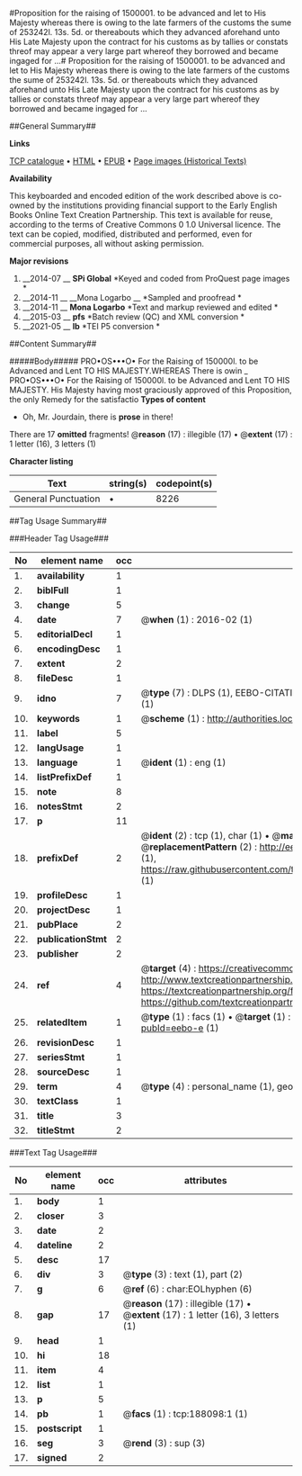 #Proposition for the raising of 1500001. to be advanced and let to His Majesty whereas there is owing to the late farmers of the customs the sume of 253242l. 13s. 5d. or thereabouts which they advanced aforehand unto His Late Majesty upon the contract for his customs as by tallies or constats threof may appear a very large part whereof they borrowed and became ingaged for ...#
Proposition for the raising of 1500001. to be advanced and let to His Majesty whereas there is owing to the late farmers of the customs the sume of 253242l. 13s. 5d. or thereabouts which they advanced aforehand unto His Late Majesty upon the contract for his customs as by tallies or constats threof may appear a very large part whereof they borrowed and became ingaged for ...

##General Summary##

**Links**

[TCP catalogue](http://www.ota.ox.ac.uk/tcp/)  • 
[HTML](http://tei.it.ox.ac.uk/tcp/Texts-HTML/free/B09/B09807.html)  • 
[EPUB](http://tei.it.ox.ac.uk/tcp/Texts-EPUB/free/B09/B09807.epub) • 
[Page images (Historical Texts)](https://historicaltexts.jisc.ac.uk/eebo-62369613e)

**Availability**

This keyboarded and encoded edition of the work described above is co-owned by the
    institutions providing financial support to the Early English Books Online Text Creation
    Partnership. This text is available for reuse, according to the terms of  Creative Commons 0 1.0 Universal
    licence. The text can be copied, modified, distributed and performed, even for commercial
    purposes, all without asking permission.

**Major revisions**

1. __2014-07 __ __SPi Global__ *Keyed and coded from ProQuest page images *
1. __2014-11 __ __Mona Logarbo __ *Sampled and proofread *
1. __2014-11 __ __Mona Logarbo__ *Text and markup reviewed and edited *
1. __2015-03 __ __pfs__ *Batch review (QC) and XML conversion *
1. __2021-05 __ __lb__ *TEI P5 conversion *

##Content Summary##

#####Body#####
PRO•OS•••O• For the Raising of 150000l. to be Advanced and Lent TO HIS MAJESTY.WHEREAS There is owin
    _ PRO•OS•••O• For the Raising of 150000l. to be Advanced and Lent TO HIS MAJESTY.
His Majesty having most graciously approved of this Proposition, the only Remedy for the satisfactio
**Types of content**

  * Oh, Mr. Jourdain, there is **prose** in there!

There are 17 **omitted** fragments! 
 @__reason__ (17) : illegible (17)  •  @__extent__ (17) : 1 letter (16), 3 letters (1)

**Character listing**


|Text|string(s)|codepoint(s)|
|---|---|---|
|General Punctuation|•|8226|

##Tag Usage Summary##

###Header Tag Usage###

|No|element name|occ|attributes|
|---|---|---|---|
|1.|__availability__|1||
|2.|__biblFull__|1||
|3.|__change__|5||
|4.|__date__|7| @__when__ (1) : 2016-02 (1)|
|5.|__editorialDecl__|1||
|6.|__encodingDesc__|1||
|7.|__extent__|2||
|8.|__fileDesc__|1||
|9.|__idno__|7| @__type__ (7) : DLPS (1), EEBO-CITATION (1), VID (1), EEBO-PROQUEST (1), STC (2), OCLC (1)|
|10.|__keywords__|1| @__scheme__ (1) : http://authorities.loc.gov/ (1)|
|11.|__label__|5||
|12.|__langUsage__|1||
|13.|__language__|1| @__ident__ (1) : eng (1)|
|14.|__listPrefixDef__|1||
|15.|__note__|8||
|16.|__notesStmt__|2||
|17.|__p__|11||
|18.|__prefixDef__|2| @__ident__ (2) : tcp (1), char (1)  •  @__matchPattern__ (2) : ([0-9\-]+):([0-9IVX]+) (1), (.+) (1)  •  @__replacementPattern__ (2) : http://eebo.chadwyck.com/downloadtiff?vid=$1&page=$2 (1), https://raw.githubusercontent.com/textcreationpartnership/Texts/master/tcpchars.xml#$1 (1)|
|19.|__profileDesc__|1||
|20.|__projectDesc__|1||
|21.|__pubPlace__|2||
|22.|__publicationStmt__|2||
|23.|__publisher__|2||
|24.|__ref__|4| @__target__ (4) : https://creativecommons.org/publicdomain/zero/1.0/ (1), http://www.textcreationpartnership.org/docs/. (1), https://textcreationpartnership.org/faq/#faq05 (1), https://github.com/textcreationpartnership (1)|
|25.|__relatedItem__|1| @__type__ (1) : facs (1)  •  @__target__ (1) : https://data.historicaltexts.jisc.ac.uk/view?pubId=eebo-e (1)|
|26.|__revisionDesc__|1||
|27.|__seriesStmt__|1||
|28.|__sourceDesc__|1||
|29.|__term__|4| @__type__ (4) : personal_name (1), geographic_name (2), genre_form (1)|
|30.|__textClass__|1||
|31.|__title__|3||
|32.|__titleStmt__|2||


###Text Tag Usage###

|No|element name|occ|attributes|
|---|---|---|---|
|1.|__body__|1||
|2.|__closer__|3||
|3.|__date__|2||
|4.|__dateline__|2||
|5.|__desc__|17||
|6.|__div__|3| @__type__ (3) : text (1), part (2)|
|7.|__g__|6| @__ref__ (6) : char:EOLhyphen (6)|
|8.|__gap__|17| @__reason__ (17) : illegible (17)  •  @__extent__ (17) : 1 letter (16), 3 letters (1)|
|9.|__head__|1||
|10.|__hi__|18||
|11.|__item__|4||
|12.|__list__|1||
|13.|__p__|5||
|14.|__pb__|1| @__facs__ (1) : tcp:188098:1 (1)|
|15.|__postscript__|1||
|16.|__seg__|3| @__rend__ (3) : sup (3)|
|17.|__signed__|2||
